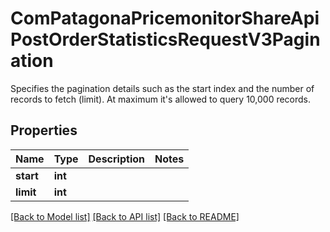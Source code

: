 # ComPatagonaPricemonitorShareApiPostOrderStatisticsRequestV3Pagination

Specifies the pagination details such as the start index and the number of records to fetch (limit). At maximum it's allowed to query 10,000 records.
## Properties
Name | Type | Description | Notes
------------ | ------------- | ------------- | -------------
**start** | **int** |  | 
**limit** | **int** |  | 

[[Back to Model list]](../README.md#documentation-for-models) [[Back to API list]](../README.md#documentation-for-api-endpoints) [[Back to README]](../README.md)


